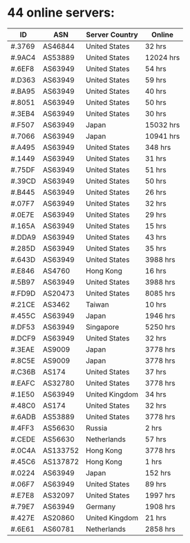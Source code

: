 # 44 online servers:

| ID | ASN | Server Country | Online |
| ------ | ------ | ------ | ------ |
| #.3769 | AS46844 | United States | 32 hrs |
| #.9AC4 | AS53889 | United States | 12024 hrs |
| #.6EF8 | AS63949 | United States | 54 hrs |
| #.D363 | AS63949 | United States | 59 hrs |
| #.BA95 | AS63949 | United States | 40 hrs |
| #.8051 | AS63949 | United States | 50 hrs |
| #.3EB4 | AS63949 | United States | 30 hrs |
| #.F507 | AS63949 | Japan | 15032 hrs |
| #.7066 | AS63949 | Japan | 10941 hrs |
| #.A495 | AS63949 | United States | 348 hrs |
| #.1449 | AS63949 | United States | 31 hrs |
| #.75DF | AS63949 | United States | 51 hrs |
| #.39CD | AS63949 | United States | 50 hrs |
| #.B445 | AS63949 | United States | 26 hrs |
| #.07F7 | AS63949 | United States | 32 hrs |
| #.0E7E | AS63949 | United States | 29 hrs |
| #.165A | AS63949 | United States | 15 hrs |
| #.DDA9 | AS63949 | United States | 43 hrs |
| #.285D | AS63949 | United States | 35 hrs |
| #.643D | AS63949 | United States | 3988 hrs |
| #.E846 | AS4760 | Hong Kong | 16 hrs |
| #.5B97 | AS63949 | United States | 3988 hrs |
| #.FD9D | AS20473 | United States | 8085 hrs |
| #.21CE | AS3462 | Taiwan | 10 hrs |
| #.455C | AS63949 | Japan | 1946 hrs |
| #.DF53 | AS63949 | Singapore | 5250 hrs |
| #.DCF9 | AS63949 | United States | 32 hrs |
| #.3EAE | AS9009 | Japan | 3778 hrs |
| #.8C5E | AS9009 | Japan | 3778 hrs |
| #.C36B | AS174 | United States | 37 hrs |
| #.EAFC | AS32780 | United States | 3778 hrs |
| #.1E50 | AS63949 | United Kingdom | 34 hrs |
| #.48C0 | AS174 | United States | 32 hrs |
| #.6ADB | AS53889 | United States | 3778 hrs |
| #.4FF3 | AS56630 | Russia | 2 hrs |
| #.CEDE | AS56630 | Netherlands | 57 hrs |
| #.0C4A | AS133752 | Hong Kong | 3778 hrs |
| #.45C6 | AS137872 | Hong Kong | 1 hrs |
| #.0224 | AS63949 | Japan | 152 hrs |
| #.06F7 | AS63949 | United States | 89 hrs |
| #.E7E8 | AS32097 | United States | 1997 hrs |
| #.79E7 | AS63949 | Germany | 1908 hrs |
| #.427E | AS20860 | United Kingdom | 21 hrs |
| #.6E61 | AS60781 | Netherlands | 2858 hrs |

